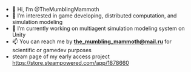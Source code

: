 - 👋 Hi, I’m @TheMumblingMammoth
- 👀 I’m interested in game developing, distributed computation, and simulation modeling
- 🌱 I’m currently working on multiagent simulation modeling system on Unity
- 📫 You can reach me by **the_mumbling_mammoth@mail.ru** for scientific or gamedev purposes
- steam page of my early access project https://store.steampowered.com/app/1878660
<!---
TheMumblingMammoth/TheMumblingMammoth is a ✨ special ✨ repository because its `README.md` (this file) appears on your GitHub profile.
You can click the Preview link to take a look at your changes.
--->

